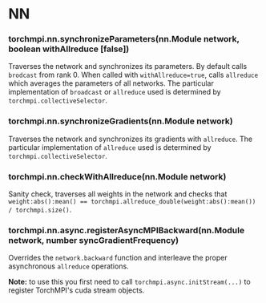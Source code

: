 # NN

### torchmpi.nn.synchronizeParameters(nn.Module network, boolean withAllreduce [false])
Traverses the network and synchronizes its parameters.
By default calls ```brodcast``` from rank 0.
When called with ```withAllreduce=true```, calls ```allreduce``` which averages the parameters of all networks.
The particular implementation of ```broadcast``` or ```allreduce``` used is determined by ```torchmpi.collectiveSelector```.

### torchmpi.nn.synchronizeGradients(nn.Module network)
Traverses the network and synchronizes its gradients with ```allreduce```.
The particular implementation of ```allreduce``` used is determined by ```torchmpi.collectiveSelector```.

### torchmpi.nn.checkWithAllreduce(nn.Module network)
Sanity check, traverses all weights in the network and checks that ```weight:abs():mean() == torchmpi.allreduce_double(weight:abs():mean()) / torchmpi.size()```.

### torchmpi.nn.async.registerAsyncMPIBackward(nn.Module network, number syncGradientFrequency)
Overrides the ```network.backward``` function and interleave the proper asynchronous ```allreduce``` operations.

**Note:** to use this you first need to call ```torchmpi.async.initStream(...)``` to register TorchMPI's cuda stream objects.